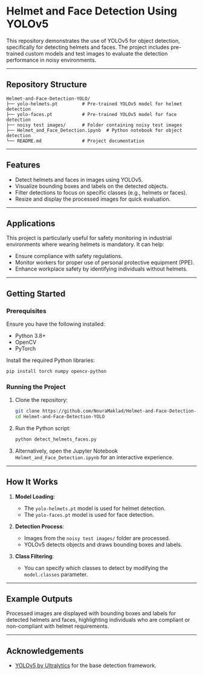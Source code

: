 
# Helmet and Face Detection Using YOLOv5

This repository demonstrates the use of YOLOv5 for object detection, specifically for detecting helmets and faces. The project includes pre-trained custom models and test images to evaluate the detection performance in noisy environments.

---

## **Repository Structure**

```
Helmet-and-Face-Detection-YOLO/
├── yolo-helmets.pt         # Pre-trained YOLOv5 model for helmet detection
├── yolo-faces.pt           # Pre-trained YOLOv5 model for face detection
├── noisy test images/      # Folder containing noisy test images
├── Helmet_and_Face_Detection.ipynb  # Python notebook for object detection
└── README.md               # Project documentation
```

---

## **Features**
- Detect helmets and faces in images using YOLOv5.
- Visualize bounding boxes and labels on the detected objects.
- Filter detections to focus on specific classes (e.g., helmets or faces).
- Resize and display the processed images for quick evaluation.

---

## **Applications**
This project is particularly useful for safety monitoring in industrial environments where wearing helmets is mandatory. It can help:
- Ensure compliance with safety regulations.
- Monitor workers for proper use of personal protective equipment (PPE).
- Enhance workplace safety by identifying individuals without helmets.

---

## **Getting Started**

### **Prerequisites**
Ensure you have the following installed:
- Python 3.8+
- OpenCV
- PyTorch

Install the required Python libraries:
```bash
pip install torch numpy opencv-python
```

### **Running the Project**
1. Clone the repository:
   ```bash
   git clone https://github.com/NouraMaklad/Helmet-and-Face-Detection-YOLO.git
   cd Helmet-and-Face-Detection-YOLO
   ```

2. Run the Python script:
   ```bash
   python detect_helmets_faces.py
   ```

3. Alternatively, open the Jupyter Notebook `Helmet_and_Face_Detection.ipynb` for an interactive experience.

---

## **How It Works**
1. **Model Loading**:
   - The `yolo-helmets.pt` model is used for helmet detection.
   - The `yolo-faces.pt` model is used for face detection.

2. **Detection Process**:
   - Images from the `noisy test images/` folder are processed.
   - YOLOv5 detects objects and draws bounding boxes and labels.

3. **Class Filtering**:
   - You can specify which classes to detect by modifying the `model.classes` parameter.

---

## **Example Outputs**
Processed images are displayed with bounding boxes and labels for detected helmets and faces, highlighting individuals who are compliant or non-compliant with helmet requirements.

---

## **Acknowledgements**
- [YOLOv5 by Ultralytics](https://github.com/ultralytics/yolov5) for the base detection framework.
